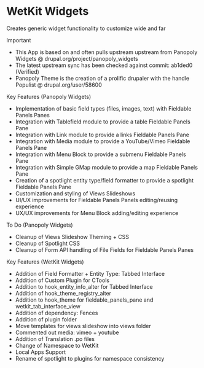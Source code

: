 WetKit Widgets
================
Creates generic widget functionality to customize wide and far

Important
* This App is based on and often pulls upstream upstream from Panopoly Widgets @ drupal.org/project/panopoly_widgets
* The latest upstream sync has been checked against commit: ab1ded0 (Verified)
* Panopoly Theme is the creation of a prolific drupaler with the handle Populist @ drupal.org/user/58600

Key Features (Panopoly Widgets)
* Implementation of basic field types (files, images, text) with Fieldable Panels Panes
* Integration with Tablefield module to provide a table Fieldable Panels Pane
* Integration with Link module to provide a links Fieldable Panels Pane
* Integration with Media module to provide a YouTube/Vimeo Fieldable Panels Pane
* Integration with Menu Block to provide a submenu Fieldable Panels Pane
* Integration with Simple GMap module to provide a map Fieldable Panels Pane
* Creation of a spotlight entity type/field formatter to provide a spotlight Fieldable Panels Pane
* Customization and styling of Views Slideshows
* UI/UX improvements for Fieldable Panels Panels editing/reusing experience
* UX/UX improvements for Menu Block adding/editing experience

To Do (Panopoly Widgets)
* Cleanup of Views Slideshow Theming + CSS
* Cleanup of Spotlight CSS
* Cleanup of Form API handling of File Fields for Fieldable Panels Panes

Key Features (WetKit Widgets)
* Addition of Field Formatter + Entity Type: Tabbed Interface
* Addition of Custom Plugin for CTools
* Addition to hook_entity_info_alter for Tabbed Interface
* Addition of hook_theme_registry_alter
* Addition to hook_theme for fieldable_panels_pane and wetkit_tab_interface_view
* Addition of dependency: Fences
* Addition of plugin folder
* Move templates for views slideshow into views folder
* Commented out media: vimeo + youtube
* Addition of Translation .po files
* Change of Namespace to WetKit
* Local Apps Support
* Rename of spotlight to plugins for namespace consistency







